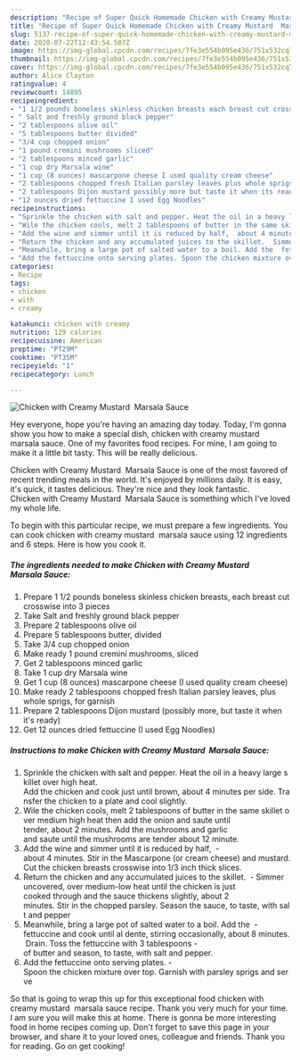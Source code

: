 ```yaml
---
description: "Recipe of Super Quick Homemade Chicken with Creamy Mustard  Marsala Sauce"
title: "Recipe of Super Quick Homemade Chicken with Creamy Mustard  Marsala Sauce"
slug: 5137-recipe-of-super-quick-homemade-chicken-with-creamy-mustard-marsala-sauce
date: 2020-07-22T12:43:54.507Z
image: https://img-global.cpcdn.com/recipes/7fe3e554b095e436/751x532cq70/chicken-with-creamy-mustard-marsala-sauce-recipe-main-photo.jpg
thumbnail: https://img-global.cpcdn.com/recipes/7fe3e554b095e436/751x532cq70/chicken-with-creamy-mustard-marsala-sauce-recipe-main-photo.jpg
cover: https://img-global.cpcdn.com/recipes/7fe3e554b095e436/751x532cq70/chicken-with-creamy-mustard-marsala-sauce-recipe-main-photo.jpg
author: Alice Clayton
ratingvalue: 4
reviewcount: 14895
recipeingredient:
- "1 1/2 pounds boneless skinless chicken breasts each breast cut crosswise into 3 pieces"
- " Salt and freshly ground black pepper"
- "2 tablespoons olive oil"
- "5 tablespoons butter divided"
- "3/4 cup chopped onion"
- "1 pound cremini mushrooms sliced"
- "2 tablespoons minced garlic"
- "1 cup dry Marsala wine"
- "1 cup (8 ounces) mascarpone cheese I used quality cream cheese"
- "2 tablespoons chopped fresh Italian parsley leaves plus whole sprigs for garnish"
- "2 tablespoons Dijon mustard possibly more but taste it when its ready"
- "12 ounces dried fettuccine I used Egg Noodles"
recipeinstructions:
- "Sprinkle the chicken with salt and pepper. Heat the oil in a heavy large skillet over high heat. Add the chicken and cook just until brown, about 4 minutes per side. Transfer the chicken to a plate and cool slightly."
- "Wile the chicken cools, melt 2 tablespoons of butter in the same skillet over medium­ high heat then add the onion and saute until tender, about 2 minutes. Add the mushrooms and garlic and saute until the mushrooms are tender about 12 minute."
- "Add the wine and simmer until it is reduced by half,  about 4 minutes. Stir in the Mascarpone (or cream cheese) and mustard. Cut the chicken breasts crosswise into 1/3­ inch ­thick slices."
- "Return the chicken and any accumulated juices to the skillet.  Simmer uncovered, over medium-low heat until the chicken is just cooked through and the sauce thickens slightly, about 2 minutes. Stir in the chopped parsley. Season the sauce, to taste, with salt and pepper"
- "Meanwhile, bring a large pot of salted water to a boil. Add the  fettuccine and cook until al dente, stirring occasionally, about 8 minutes.  Drain. Toss the fettuccine with 3 tablespoons of butter and season, to taste, with salt and pepper."
- "Add the fettuccine onto serving plates. Spoon the chicken mixture over top. Garnish with parsley sprigs and serve"
categories:
- Recipe
tags:
- chicken
- with
- creamy

katakunci: chicken with creamy 
nutrition: 129 calories
recipecuisine: American
preptime: "PT29M"
cooktime: "PT35M"
recipeyield: "1"
recipecategory: Lunch

---
```



![Chicken with Creamy Mustard  Marsala Sauce](https://img-global.cpcdn.com/recipes/7fe3e554b095e436/751x532cq70/chicken-with-creamy-mustard-marsala-sauce-recipe-main-photo.jpg)

Hey everyone, hope you're having an amazing day today. Today, I'm gonna show you how to make a special dish, chicken with creamy mustard  marsala sauce. One of my favorites food recipes. For mine, I am going to make it a little bit tasty. This will be really delicious.

Chicken with Creamy Mustard  Marsala Sauce is one of the most favored of recent trending meals in the world. It's enjoyed by millions daily. It is easy, it's quick, it tastes delicious. They're nice and they look fantastic. Chicken with Creamy Mustard  Marsala Sauce is something which I've loved my whole life.




To begin with this particular recipe, we must prepare a few ingredients. You can cook chicken with creamy mustard  marsala sauce using 12 ingredients and 6 steps. Here is how you cook it.

<!--inarticleads1-->

##### The ingredients needed to make Chicken with Creamy Mustard  Marsala Sauce:

1. Prepare 1 1/2 pounds boneless skinless chicken breasts, each breast cut crosswise into 3 pieces
1. Take  Salt and freshly ground black pepper
1. Prepare 2 tablespoons olive oil
1. Prepare 5 tablespoons butter, divided
1. Take 3/4 cup chopped onion
1. Make ready 1 pound cremini mushrooms, sliced
1. Get 2 tablespoons minced garlic
1. Take 1 cup dry Marsala wine
1. Get 1 cup (8 ounces) mascarpone cheese (I used quality cream cheese)
1. Make ready 2 tablespoons chopped fresh Italian parsley leaves, plus whole sprigs, for garnish
1. Prepare 2 tablespoons Dijon mustard (possibly more, but taste it when it&#39;s ready)
1. Get 12 ounces dried fettuccine (I used Egg Noodles)




<!--inarticleads2-->

##### Instructions to make Chicken with Creamy Mustard  Marsala Sauce:

1. Sprinkle the chicken with salt and pepper. Heat the oil in a heavy large skillet over high heat. Add the chicken and cook just until brown, about 4 minutes per side. Transfer the chicken to a plate and cool slightly.
1. Wile the chicken cools, melt 2 tablespoons of butter in the same skillet over medium­ high heat then add the onion and saute until tender, about 2 minutes. Add the mushrooms and garlic and saute until the mushrooms are tender about 12 minute.
1. Add the wine and simmer until it is reduced by half,  - about 4 minutes. Stir in the Mascarpone (or cream cheese) and mustard. Cut the chicken breasts crosswise into 1/3­ inch ­thick slices.
1. Return the chicken and any accumulated juices to the skillet.  - Simmer uncovered, over medium-low heat until the chicken is just cooked through and the sauce thickens slightly, about 2 minutes. Stir in the chopped parsley. Season the sauce, to taste, with salt and pepper
1. Meanwhile, bring a large pot of salted water to a boil. Add the  - fettuccine and cook until al dente, stirring occasionally, about 8 minutes.  Drain. Toss the fettuccine with 3 tablespoons - of butter and season, to taste, with salt and pepper.
1. Add the fettuccine onto serving plates. - Spoon the chicken mixture over top. Garnish with parsley sprigs and serve




So that is going to wrap this up for this exceptional food chicken with creamy mustard  marsala sauce recipe. Thank you very much for your time. I am sure you will make this at home. There is gonna be more interesting food in home recipes coming up. Don't forget to save this page in your browser, and share it to your loved ones, colleague and friends. Thank you for reading. Go on get cooking!
